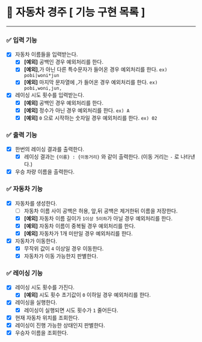 # 🎯 자동차 경주 [ 기능 구현 목록 ]

----

### ✅ 입력 기능
- [x] 자동차 이름들을 입력받는다.
    - [x] **[예외]** 공백인 경우 예외처리를 한다.
    - [x] **[예외]**,가 아닌 다른 특수문자가 들어온 경우 예외처리를 한다. `ex) pobi|woni*jun`
    - [x] **[예외]** 마지막 문자열에 ,가 들어온 경우 예외처리를 한다. `ex) pobi,woni,jun,`
- [x] 레이싱 시도 횟수를 입력받는다.
    - [x] **[예외]** 공백인 경우 예외처리를 한다.
    - [x] **[예외]** 정수가 아닌 경우 예외처리를 한다. `ex) A`
    - [x] **[예외]** `0` 으로 시작하는 숫자일 경우 예외처리를 한다. `ex) 02`

### ✅ 출력 기능
- [x] 한번의 레이싱 결과를 출력한다.
    - [x] 레이싱 결과는 `{이름} : {이동거리}` 와 같이 출력한다. (이동 거리는 `-` 로 나타낸다.)
- [x] 우승 차량 이름을 출력한다.

### ✅ 자동차 기능
- [x] 자동차를 생성한다.
    - [ ] 자동차 이름 사이 공백은 허용, 앞,뒤 공백은 제거한뒤 이름을 저장한다.
    - [x] **[예외]** 자동차 이름 길이가 `1이상 5이하`가 아닐 경우 예외처리를 한다.
    - [x] **[예외]** 자동차 이름이 중복될 경우 예외처리를 한다.
    - [x] **[예외]** 자동차가 1개 미만일 경우 예외처리를 한다.
- [x] 자동차가 이동한다.
    - [x] 무작위 값이 `4` 이상일 경우 이동한다.
    - [x] 자동차가 이동 가능한지 판별한다.

### ✅ 레이싱 기능
- [x] 레이싱 시도 횟수를 가진다.
    - [x] **[예외]** 시도 횟수 초기값이 `0` 이하일 경우 예외처리를 한다.
- [x] 레이싱을 실행한다.
    - [x] 레이싱이 실행되면 시도 횟수가 `1` 줄어든다.
- [x] 현재 자동차 위치를 조회한다.
- [x] 레이싱이 진행 가능한 상태인지 판별한다.
- [x] 우승자 이름을 조회한다.